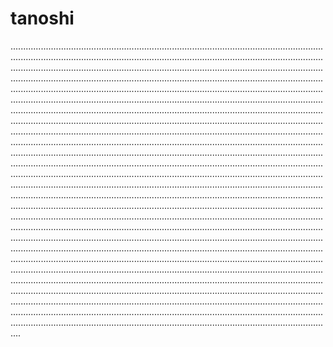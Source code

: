 # tanoshi
........................................................................................................................................................................................................................................................................................................................................................................................................................................................................................................................................................................................................................................................................................................................................................................................................................................................................................................................................................................................................................................................................................................................................................................................................................................................................................................................................................................................................................................................................................................................................................................................................................................................................................................................................................................................................................................................................................................................................................................................................................................................................................................................................................................................................................................................................................................................................................................................................................................................................................................................................................................................................................................................................................................................................................................................................................................................................................................................................................................................................................................................................................................................................................................................................................................................................................................................................................................................................................................................................................